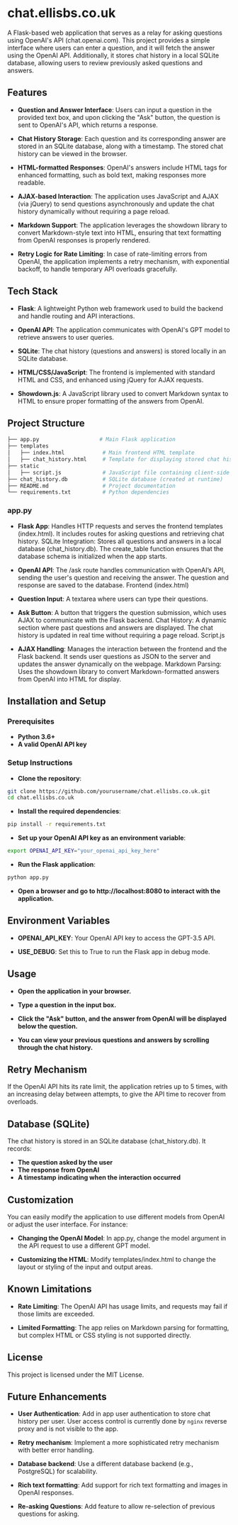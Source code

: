 # chat.ellisbs.co.uk

A Flask-based web application that serves as a relay for asking questions using OpenAI's API (chat.openai.com). This project provides a simple interface where users can enter a question, and it will fetch the answer using the OpenAI API. Additionally, it stores chat history in a local SQLite database, allowing users to review previously asked questions and answers.

## Features

- **Question and Answer Interface**: 
  Users can input a question in the provided text box, and upon clicking the "Ask" button, the question is sent to OpenAI's API, which returns a response.

- **Chat History Storage**:
  Each question and its corresponding answer are stored in an SQLite database, along with a timestamp. The stored chat history can be viewed in the browser.

- **HTML-formatted Responses**:
  OpenAI's answers include HTML tags for enhanced formatting, such as bold text, making responses more readable.

- **AJAX-based Interaction**:
  The application uses JavaScript and AJAX (via jQuery) to send questions asynchronously and update the chat history dynamically without requiring a page reload.

- **Markdown Support**:
  The application leverages the showdown library to convert Markdown-style text into HTML, ensuring that text formatting from OpenAI responses is properly rendered.

- **Retry Logic for Rate Limiting**:
  In case of rate-limiting errors from OpenAI, the application implements a retry mechanism, with exponential backoff, to handle temporary API overloads gracefully.

## Tech Stack

- **Flask**:
  A lightweight Python web framework used to build the backend and handle routing and API interactions.

- **OpenAI API**:
  The application communicates with OpenAI's GPT model to retrieve answers to user queries.

- **SQLite**:
  The chat history (questions and answers) is stored locally in an SQLite database.

- **HTML/CSS/JavaScript**:
  The frontend is implemented with standard HTML and CSS, and enhanced using jQuery for AJAX requests.

- **Showdown.js**:
  A JavaScript library used to convert Markdown syntax to HTML to ensure proper formatting of the answers from OpenAI.

## Project Structure

```bash
├── app.py                   # Main Flask application
├── templates
│   ├── index.html            # Main frontend HTML template
│   ├── chat_history.html     # Template for displaying stored chat history
├── static
│   ├── script.js             # JavaScript file containing client-side logic
├── chat_history.db           # SQLite database (created at runtime)
├── README.md                 # Project documentation
└── requirements.txt          # Python dependencies
```

### app.py

- **Flask App**:
  Handles HTTP requests and serves the frontend templates (index.html). It includes routes for asking questions and retrieving chat history.
SQLite Integration: Stores all questions and answers in a local database (chat_history.db). The create_table function ensures that the database schema is initialized when the app starts.

- **OpenAI API**: The /ask route handles communication with OpenAI’s API, sending the user's question and receiving the answer. The question and response are saved to the database.
Frontend (index.html)

- **Question Input**:
  A textarea where users can type their questions.

- **Ask Button**:
  A button that triggers the question submission, which uses AJAX to communicate with the Flask backend.
Chat History: A dynamic section where past questions and answers are displayed. The chat history is updated in real time without requiring a page reload.
Script.js

- **AJAX Handling**:
  Manages the interaction between the frontend and the Flask backend. It sends user questions as JSON to the server and updates the answer dynamically on the webpage.
Markdown Parsing: Uses the showdown library to convert Markdown-formatted answers from OpenAI into HTML for display.

## Installation and Setup

### Prerequisites

- **Python 3.6+**
- **A valid OpenAI API key**

### Setup Instructions

- **Clone the repository**:

```bash
git clone https://github.com/yourusername/chat.ellisbs.co.uk.git
cd chat.ellisbs.co.uk
```

- **Install the required dependencies**:

```bash
pip install -r requirements.txt
```

- **Set up your OpenAI API key as an environment variable**:

```bash
export OPENAI_API_KEY="your_openai_api_key_here"
```

- **Run the Flask application**:

```bash
python app.py
```

- **Open a browser and go to http://localhost:8080 to interact with the application.**

## Environment Variables

- **OPENAI_API_KEY**:
  Your OpenAI API key to access the GPT-3.5 API.

- **USE_DEBUG**:
  Set this to True to run the Flask app in debug mode.

## Usage

- **Open the application in your browser.**

- **Type a question in the input box.**

- **Click the "Ask" button, and the answer from OpenAI will be displayed below the question.**

- **You can view your previous questions and answers by scrolling through the chat history.**

## Retry Mechanism

If the OpenAI API hits its rate limit, the application retries up to 5 times, with an increasing delay between attempts, to give the API time to recover from overloads.

## Database (SQLite)

The chat history is stored in an SQLite database (chat_history.db). It records:

- **The question asked by the user**
- **The response from OpenAI**
- **A timestamp indicating when the interaction occurred**

## Customization

You can easily modify the application to use different models from OpenAI or adjust the user interface. For instance:

- **Changing the OpenAI Model**:
  In app.py, change the model argument in the API request to use a different GPT model.

- **Customizing the HTML**:
  Modify templates/index.html to change the layout or styling of the input and output areas.

## Known Limitations

- **Rate Limiting**:
  The OpenAI API has usage limits, and requests may fail if those limits are exceeded.

- **Limited Formatting**:
  The app relies on Markdown parsing for formatting, but complex HTML or CSS styling is not supported directly.

## License

This project is licensed under the MIT License.

## Future Enhancements

- **User Authentication**:
  Add in app user authentication to store chat history per user. User access control is currently done by `nginx` reverse proxy and is not visible to the app.

- **Retry mechanism**:
  Implement a more sophisticated retry mechanism with better error handling.

- **Database backend**:
  Use a different database backend (e.g., PostgreSQL) for scalability.

- **Rich text formatting**:
  Add support for rich text formatting and images in OpenAI responses.

- **Re-asking Questions**:
  Add feature to allow re-selection of previous questions for asking.
